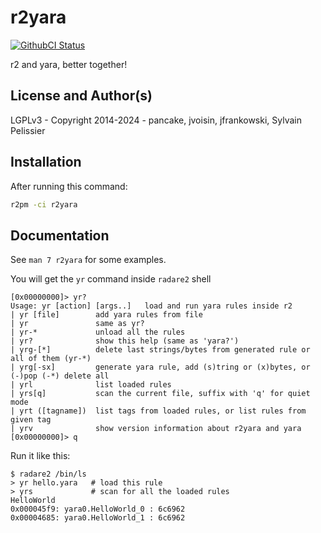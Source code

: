 # r2yara
[![GithubCI Status](https://github.com/radareorg/r2yara/actions/workflows/ci.yml/badge.svg?branch=main)](https://github.com/radareorg/r2yara/actions/workflows/ci.yml?query=branch%3Amain)

r2 and yara, better together!

## License and Author(s)

LGPLv3 - Copyright 2014-2024 - pancake, jvoisin, jfrankowski, Sylvain Pelissier

## Installation

After running this command:

```sh
r2pm -ci r2yara
```

## Documentation

See `man 7 r2yara` for some examples.

You will get the `yr` command inside `radare2` shell

```
[0x00000000]> yr?
Usage: yr [action] [args..]   load and run yara rules inside r2
| yr [file]        add yara rules from file
| yr               same as yr?
| yr-*             unload all the rules
| yr?              show this help (same as 'yara?')
| yrg-[*]          delete last strings/bytes from generated rule or all of them (yr-*)
| yrg[-sx]         generate yara rule, add (s)tring or (x)bytes, or (-)pop (-*) delete all
| yrl              list loaded rules
| yrs[q]           scan the current file, suffix with 'q' for quiet mode
| yrt ([tagname])  list tags from loaded rules, or list rules from given tag
| yrv              show version information about r2yara and yara
[0x00000000]> q
```

Run it like this:

```
$ radare2 /bin/ls
> yr hello.yara   # load this rule
> yrs             # scan for all the loaded rules
HelloWorld
0x000045f9: yara0.HelloWorld_0 : 6c6962
0x00004685: yara0.HelloWorld_1 : 6c6962
```
